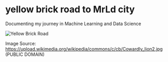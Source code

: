 # yellow brick road to **M**r**L**d city
Documenting my journey in Machine Learning and Data Science

![Yellow Brick Road](/img/Cowardly_lion2.jpg)

Image Source: https://upload.wikimedia.org/wikipedia/commons/c/cb/Cowardly_lion2.jpg (PUBLIC DOMAIN)
